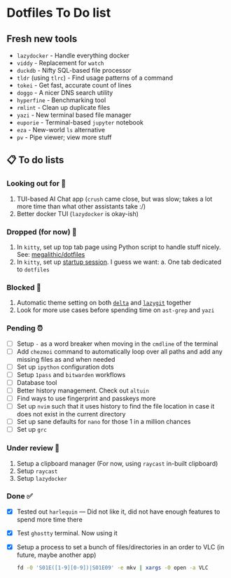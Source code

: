 # Dotfiles To Do list

## Fresh new tools

- `lazydocker` - Handle everything docker
- `viddy` - Replacement for `watch`
- `duckdb` - Nifty SQL-based file processor
- `tldr` (using `tlrc`) - Find usage patterns of a command
- `tokei` - Get fast, accurate count of lines
- `doggo` - A nicer DNS search utility
- `hyperfine` - Benchmarking tool
- `rmlint` - Clean up duplicate files
- `yazi` - New terminal based file manager
- `euporie` - Terminal-based `jupyter` notebook
- `eza` - New-world `ls` alternative
- `pv` - Pipe viewer; view more stuff

## 📋 To do lists

### Looking out for 👀

1. TUI-based AI Chat app (`crush` came close, but was slow; takes a lot more
   time than what other assistants take :/)
2. Better docker TUI (`lazydocker` is okay-ish)

### Dropped (for now) 🫳

1. In `kitty`, set up top tab page using Python script to handle stuff nicely.
   See: [megalithic/dotfiles][4]
2. In `kitty`, set up [startup session][3]. I guess we want:
   a. One tab dedicated to `dotfiles`

### Blocked 🚫

1. Automatic theme setting on both [`delta`][1] and [`lazygit`][2] together
2. Look for more use cases before spending time on `ast-grep` and `yazi`

### Pending ⏰

- [ ] Setup `-` as a word breaker when moving in the `cmdline` of the terminal
- [ ] Add `chezmoi` command to automatically loop over all paths and add any missing
      files as and when needed
- [ ] Set up `ipython` configuration dots
- [ ] Setup `1pass` and `bitwarden` workflows
- [ ] Database tool
- [ ] Better history management. Check out `altuin`
- [ ] Find ways to use fingerprint and passkeys more
- [ ] Set up `nvim` such that it uses history to find the file location in case it does not exist in the current directory
- [ ] Set up sane defaults for `nano` for those 1 in a million chances
- [ ] Set up `grc`

### Under review 📗

1. Setup a clipboard manager (For now, using `raycast` in-built clipboard)
2. Setup `raycast`
3. Setup `lazydocker`

### Done ✅

- [x] Tested out `harlequin` — Did not like it, did not have enough features to
      spend more time there
- [x] Test `ghostty` terminal. Now using it
- [x] Setup a process to set a bunch of files/directories in an order to VLC (in
      future, maybe another app)

  ```bash
  fd -0 'S01E([1-9][0-9])|S01E09' -e mkv | xargs -0 open -a VLC
  ```

[1]: https://github.com/dandavison/delta/issues/1968
[2]: https://github.com/jesseduffield/lazygit/issues/4366
[3]: https://sw.kovidgoyal.net/kitty/conf/#opt-kitty.startup_session
[4]: https://github.com/megalithic/dotfiles/blob/main/config/kitty/tab_bar.py
